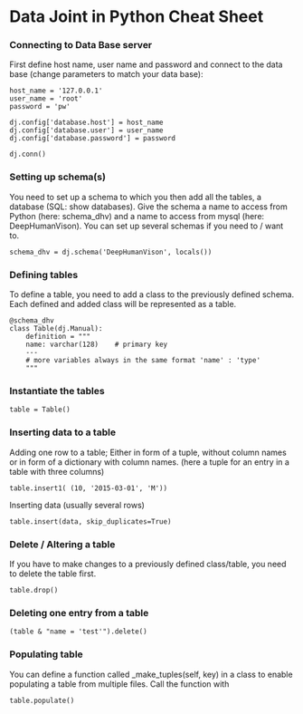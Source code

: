 # Data Joint in Python Cheat Sheet

### Connecting to Data Base server
First define host name, user name and password and connect to the data base (change parameters to match your data base):
```
host_name = '127.0.0.1'
user_name = 'root'
password = 'pw'
```

```
dj.config['database.host'] = host_name
dj.config['database.user'] = user_name
dj.config['database.password'] = password

dj.conn()
```

### Setting up schema(s)
You need to set up a schema to which you then add all the tables, a database (SQL: show databases). Give the schema a name to access from Python (here: schema_dhv) and a name to access from mysql (here: DeepHumanVison). You can set up several schemas if you need to / want to.

```
schema_dhv = dj.schema('DeepHumanVison', locals())
```

### Defining tables

To define a table, you need to add a class to the previously defined schema. Each defined and added class will be represented as a table.
```
@schema_dhv
class Table(dj.Manual):
    definition = """
    name: varchar(128)    # primary key
    ---
    # more variables always in the same format 'name' : 'type'
    """
```

### Instantiate the tables

```
table = Table()
```

### Inserting data to a table
Adding one row to a table; Either in form of a tuple, without column names or in form of a dictionary with column names. (here a tuple for an entry in a table with three columns)
```
table.insert1( (10, '2015-03-01', 'M'))
```

Inserting data (usually several rows)
```
table.insert(data, skip_duplicates=True)
```


### Delete / Altering a table
If you have to make changes to a previously defined class/table, you need to delete the table first.
```
table.drop()
```

### Deleting one entry from a table
```
(table & "name = 'test'").delete()
```


### Populating table
You can define a function called _make_tuples(self, key) in a class to enable populating a table from multiple files. Call the function with
```
table.populate()
```
